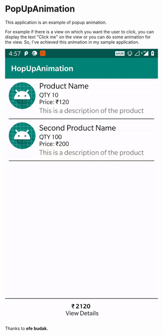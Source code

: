# PopUpAnimation

This application is an example of popup animation. 

  For example if there is a view on which you want the user to click, you can display the text "Click me" 
  on the view or you can do some animation for the view. So, I've achieved this animation in my sample application.
  
  
  ![](https://github.com/JayanthAbhi/PopUpAnimation/blob/master/HopUpGif.gif)
  
  
  Thanks to <b>efe budak.</b>
